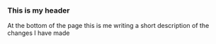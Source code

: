 ### This is my header 






















At the bottom of the page this is me writing a short description of the changes I have made 
